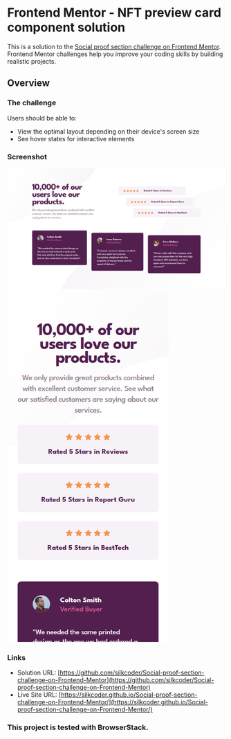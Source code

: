 # Frontend Mentor - NFT preview card component solution

This is a solution to the [Social proof section challenge on Frontend Mentor](https://www.frontendmentor.io/challenges/social-proof-section-6e0qTv_bA). Frontend Mentor challenges help you improve your coding skills by building realistic projects. 


## Overview

### The challenge

Users should be able to:

- View the optimal layout depending on their device's screen size
- See hover states for interactive elements

### Screenshot

![](./images/screenshot_desktop.png)
![](./images/screenshot_mobile.png)


### Links

- Solution URL: [https://github.com/silkcoder/Social-proof-section-challenge-on-Frontend-Mentor](https://github.com/silkcoder/Social-proof-section-challenge-on-Frontend-Mentor)
- Live Site URL: [https://silkcoder.github.io/Social-proof-section-challenge-on-Frontend-Mentor/](https://silkcoder.github.io/Social-proof-section-challenge-on-Frontend-Mentor/)

### This project is tested with BrowserStack.
